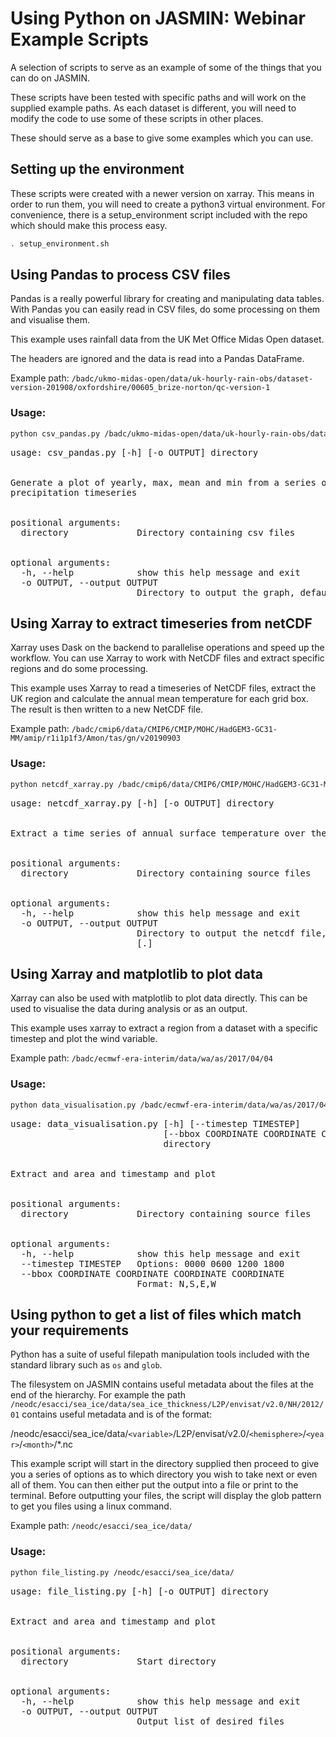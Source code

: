# Using Python on JASMIN: Webinar Example Scripts

A selection of scripts to serve as an example of some of the things that you can
do on JASMIN.

These scripts have been tested with specific paths and will work on the supplied 
example paths. As each dataset is different, you will need to modify the code to
use some of these scripts in other places.

These should serve as a base to give some examples which you can use.


## Setting up the environment

These scripts were created with a newer version on xarray. This means in order
to run them, you will need to create a python3 virtual environment. For convenience,
there is a setup_environment script included with the repo which should make this
process easy.

```bash
. setup_environment.sh
```

## Using Pandas to process CSV files

Pandas is a really powerful library for creating and manipulating data tables.
With Pandas you can easily read in CSV files, do some processing on them and 
visualise them.

This example uses rainfall data from the UK Met Office Midas Open dataset.

The headers are ignored and the data is read into a Pandas DataFrame. 

Example path: `/badc/ukmo-midas-open/data/uk-hourly-rain-obs/dataset-version-201908/oxfordshire/00605_brize-norton/qc-version-1`

### Usage:

```bash
python csv_pandas.py /badc/ukmo-midas-open/data/uk-hourly-rain-obs/dataset-version-201908/oxfordshire/00605_brize-norton/qc-version-1
```

<pre>
usage: csv_pandas.py [-h] [-o OUTPUT] directory
<br>
Generate a plot of yearly, max, mean and min from a series of csv files in the midas open
precipitation timeseries
<br>
positional arguments:
  directory             Directory containing csv files
<br>
optional arguments:
  -h, --help            show this help message and exit
  -o OUTPUT, --output OUTPUT
                        Directory to output the graph, defaults to the run directory. Default: [.]
</pre>

## Using Xarray to extract timeseries from netCDF

Xarray uses Dask on the backend to parallelise operations and speed up the workflow.
You can use Xarray to work with NetCDF files and extract specific regions and do some processing.

This example uses Xarray to read a timeseries of NetCDF files, extract the UK region and calculate the 
annual mean temperature for each grid box. The result is then written to a new NetCDF file.

Example path: `/badc/cmip6/data/CMIP6/CMIP/MOHC/HadGEM3-GC31-MM/amip/r1i1p1f3/Amon/tas/gn/v20190903`

### Usage:

```bash
python netcdf_xarray.py /badc/cmip6/data/CMIP6/CMIP/MOHC/HadGEM3-GC31-MM/amip/r1i1p1f3/Amon/tas/gn/v20190903
```

<pre>
usage: netcdf_xarray.py [-h] [-o OUTPUT] directory
<br>
Extract a time series of annual surface temperature over the UK
<br>
positional arguments:
  directory             Directory containing source files
<br>
optional arguments:
  -h, --help            show this help message and exit
  -o OUTPUT, --output OUTPUT
                        Directory to output the netcdf file, defaults to the run directory. Default
                        [.]
</pre>


## Using Xarray and matplotlib to plot data

Xarray can also be used with matplotlib to plot data directly. This can be used to 
visualise the data during analysis or as an output.

This example uses xarray to extract a region from a dataset with a specific timestep and plot
the wind variable.

Example path: `/badc/ecmwf-era-interim/data/wa/as/2017/04/04`

### Usage:

```bash
python data_visualisation.py /badc/ecmwf-era-interim/data/wa/as/2017/04/04 --bbox 70 40 20 -20
```

<pre>
usage: data_visualisation.py [-h] [--timestep TIMESTEP]
                             [--bbox COORDINATE COORDINATE COORDINATE COORDINATE]
                             directory
<br>
Extract and area and timestamp and plot
<br>
positional arguments:
  directory             Directory containing source files
<br>
optional arguments:
  -h, --help            show this help message and exit
  --timestep TIMESTEP   Options: 0000 0600 1200 1800
  --bbox COORDINATE COORDINATE COORDINATE COORDINATE
                        Format: N,S,E,W
</pre>


## Using python to get a list of files which match your requirements

Python has a suite of useful filepath manipulation tools included with the standard library such
as `os` and `glob`.

The filesystem on JASMIN contains useful metadata about the files at the end of the hierarchy. 
For example the path `/neodc/esacci/sea_ice/data/sea_ice_thickness/L2P/envisat/v2.0/NH/2012/01` contains
useful metadata and is of the format: 

/neodc/esacci/sea_ice/data/`<variable>`/L2P/envisat/v2.0/`<hemisphere>`/`<year>`/`<month>`/*.nc


This example script will start in the directory supplied then proceed to give you a series of options
as to which directory you wish to take next or even all of them. You can then either put the output into a file or
print to the terminal. Before outputting your files, the script will display the glob pattern to get you files using a
linux command.

Example path: `/neodc/esacci/sea_ice/data/`

### Usage:

```bash
python file_listing.py /neodc/esacci/sea_ice/data/
```

<pre>
usage: file_listing.py [-h] [-o OUTPUT] directory
<br>
Extract and area and timestamp and plot
<br>
positional arguments:
  directory             Start directory
<br>
optional arguments:
  -h, --help            show this help message and exit
  -o OUTPUT, --output OUTPUT
                        Output list of desired files
</pre>


